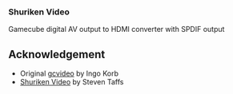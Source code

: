 ### Shuriken Video

Gamecube digital AV output to HDMI converter with SPDIF output


## Acknowledgement

* Original [gcvideo](https://github.com/ikorb/gcvideo) by Ingo Korb
* [Shuriken Video](http://www.retro-system.com/shuriken%20video.htm) by Steven Taffs
